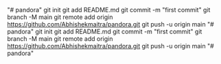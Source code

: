 "# pandora"  git init git add README.md git commit -m "first commit" git branch -M main git remote add origin https://github.com/Abhishekmaitra/pandora.git git push -u origin main
"# pandora"  git init git add README.md git commit -m "first commit" git branch -M main git remote add origin https://github.com/Abhishekmaitra/pandora.git git push -u origin main
"# pandora" 
